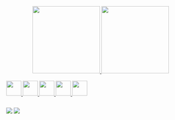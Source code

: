 <div align="center">
  <a href="https://github.com/lyforth">
  <img height="180em" src="https://github-readme-stats.vercel.app/api?username=lyforth&show_icons=true&theme=dark&include_all_commits=true&count_private=true"/>
  <img height="180em" src="https://github-readme-stats.vercel.app/api/top-langs/?username=lyforth&layout=compact&langs_count=7&theme=dark"/>
</div>
<div style="display: inline_block"><br>
  <img src="https://cdn.jsdelivr.net/gh/devicons/devicon/icons/html5/html5-plain.svg" width="40px"/>   
  <img src="https://cdn.jsdelivr.net/gh/devicons/devicon/icons/css3/css3-plain.svg" width="40px"/>  
  <img src="https://cdn.jsdelivr.net/gh/devicons/devicon/icons/javascript/javascript-plain.svg" width="40px"/>
  <img src="https://cdn.jsdelivr.net/gh/devicons/devicon/icons/ruby/ruby-plain.svg" width="40px"/>  
  <img src="https://cdn.jsdelivr.net/gh/devicons/devicon/icons/php/php-plain.svg" width="40px"/>  
</div>

##


<div>  
 	<a href="https://www.twitch.tv/lyforth" target="_blank"><img src="https://img.shields.io/badge/Twitch-9146FF?style=for-the-badge&logo=twitch&logoColor=white" target="_blank"></a>
  <a href="https://www.linkedin.com/in/alexandre-fernandes-159543165/" target="_blank"><img src="https://img.shields.io/badge/-LinkedIn-%230077B5?style=for-the-badge&logo=linkedin&logoColor=white" target="_blank"></a>  
</div>
